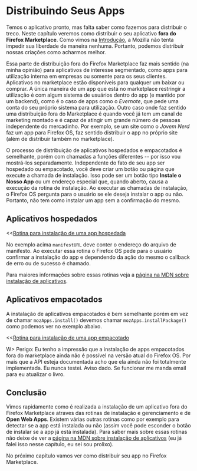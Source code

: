 # Distribuindo Seus Apps

Temos o aplicativo pronto, mas falta saber como fazemos para distribuir o treco. Neste capítulo veremos como distribuir o seu aplicativo **fora do Firefox Marketplace**. Como vimos na [Introdução](#introduction), a Mozilla não tenta impedir sua liberdade de maneira nenhuma. Portanto, podemos distribuir nossas criações como acharmos melhor.

Essa parte de distribuição fora do Firefox Marketplace faz mais sentido (na minha opinião) para aplicativos de interesse segmentado, como apps para utilização interna em empresas ou somente para os seus clientes. Aplicativos no marketplace estão disponíveis para qualquer um baixar ou comprar. A única maneira de um app que está no marketplace restringir a utilização é com algum sistema de usuários dentro do app (e mantido por um backend), como é o caso de apps como o *Evernote*, que pede uma conta do seu próprio sistema para utilização. Outro caso onde faz sentido uma distribuição fora do Marketplace é quando você já tem um canal de marketing montado e é capaz de atingir um grande número de pessoas independente do mercadinho. Por exemplo, se um site como o *Jovem Nerd* faz um app para Firefox OS, faz sentido distribuir o app no próprio site (além de distribuir também no marketplace).

O processo de distribuição de aplicativos hospedados e empacotados é semelhante, porém com chamadas a funções diferentes -- por isso vou mostrá-los separadamente. Independente do fato de seu app ser hospedado ou empacotado, você deve criar um botão ou página que execute a chamada de instalação. Isso pode ser um botão tipo **Instale o Nosso App** ou um endereço especial que, quando aberto, causa a execução da rotina de instalação. Ao executar as chamadas de instalação, o Firefox OS pergunta para o usuário se ele deseja instalar o app ou não. Portanto, não tem como instalar um app sem a confirmação do mesmo.

## Aplicativos hospedados 

<<[Rotina para instalação de uma app hospedada](code/distribution/hosted_apps_distribution.js)

No exemplo acima `manifestURL` deve conter o endereço do arquivo de manifesto. Ao executar essa rotina o Firefox OS pede para o usuário confirmar a instalação do app e dependendo da ação do mesmo o callback de erro ou de sucesso é chamado.

Para maiores informações sobre essas rotinas veja a [página na MDN sobre instalação de aplicativos](https://developer.mozilla.org/pt-BR/docs/Apps/JavaScript_API).

## Aplicativos empacotados

A instalação de aplicativos empacotados é bem semelhante porém em vez de chamar `mozApps.install()` devemos chamar `mozApps.installPackage()` como podemos ver no exemplo abaixo.

<<[Rotina para instalação de uma app empacotado](code/distribution/packaged_apps_distribution.js)

W> Perigo: Eu tenho a impressão que a instalação de apps empacotados fora do marketplace ainda não é possível na versão atual do Firefox OS. Por mais que a API esteja documentada acho que ela ainda não foi totalmente implementada. Eu nunca testei. Aviso dado. Se funcionar me manda email para eu atualizar o livro.

## Conclusão

Vimos rapidamente como é realizada a instalação de um aplicativo fora do Firefox Marketplace atraves das rotinas de instalação e gerenciamento e de **Open Web Apps**. Existem várias outras rotinas como por exemplo para detectar se a app está instalada ou não (assim você pode esconder o botão de instalar se a app já está instalada). Para saber mais sobre essas rotinas não deixe de ver a [página na MDN sobre instalação de aplicativos](https://developer.mozilla.org/pt-BR/docs/Apps/JavaScript_API) (eu já falei isso nesse capítulo, eu sei sou prolixo).

No próximo capítulo vamos ver como distribuir seu app no Firefox Marketplace.

